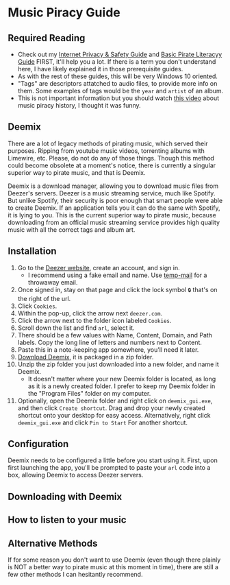 # Music Piracy Guide

## Required Reading

- Check out my [Internet Privacy & Safety Guide](ips-guide.md) and [Basic Pirate Literacyy Guide](bpl-guide.md) FIRST, it'll help you a lot. If there is a term you don't understand here, I have likely explained it in those prerequisite guides.
- As with the rest of these guides, this will be very Windows 10 oriented. 
- "Tags" are descriptors attatched to audio files, to provide more info on them. Some examples of tags would be the ```year``` and ```artist``` of an album. 
- This is not important information but you should watch [this video](https://www.youtube.com/watch?v=KMZ4kkSVrBw&list=LL1Z2g1X7o2f6RYOIzyR_1UA&index=547) about music piracy history, I thought it was funny.

## Deemix

There are a lot of legacy methods of pirating music, which served their purposes. Ripping from youtube music videos, torrenting albums with Limewire, etc. Please, do not do any of those things. Though this method could become obsolete at a moment's notice, there is currently a singular superior way to pirate music, and that is Deemix. 

Deemix is a download manager, allowing you to download music files from Deezer's servers. Deezer is a music streaming service, much like Spotify. But unlike Spotify, their security is poor enough that smart people were able to create Deemix. If an application tells you it can do the same with Spotify, it is lying to you. This is the current superior way to pirate music, because downloading from an official music streaming service provides high quality music with all the correct tags and album art.

## Installation

1. Go to the [Deezer website](www.deezer.com), create an account, and sign in.
    - I recommend using a fake email and name. Use [temp-mail](temp-mail.org) for a throwaway email.
2. Once signed in, stay on that page and click the lock symbol ```🔒``` that's on the right of the url.
3. Click ```Cookies```. 
4. Within the pop-up, click the arrow next ```deezer.com```.
5. Click the arrow next to the folder icon labeled ```Cookies```.
6. Scroll down the list and find ```arl```, select it.
7. There should be a few values with Name, Content, Domain, and Path labels. Copy the long line of letters and numbers next to Content.
8. Paste this in a note-keeping app somewhere, you'll need it later.
9. [Download Deemix](), it is packaged in a zip folder.
10. Unzip the zip folder you just downloaded into a new folder, and name it Deemix.
    - It doesn't matter where your new Deemix folder is located, as long as it is a newly created folder. I prefer to keep my Deemix folder in the "Program Files" folder on my computer.
11. Optionally, open the Deemix folder and right click on ```deemix_gui.exe```, and then click ```Create shortcut```. Drag and drop your newly created shortcut onto your desktop for easy access. Alternatively, right click ```deemix_gui.exe``` and click ```Pin to Start``` For another shortcut.

## Configuration

Deemix needs to be configured a little before you start using it. First, upon first launching the app, you'll be prompted to paste your ```arl``` code into a box, allowing Deemix to access Deezer servers.

## Downloading with Deemix

## How to listen to your music

## Alternative Methods

If for some reason you don't want to use Deemix (even though there plainly is NOT a better way to pirate music at this moment in time), there are still a few other methods I can hesitantly recommend.
